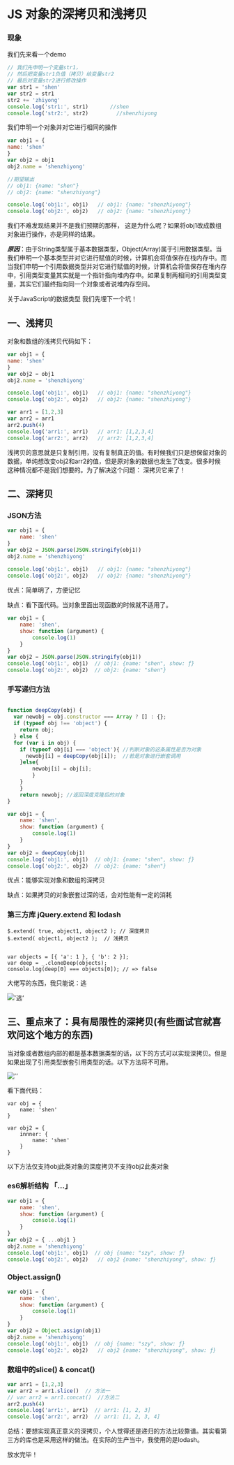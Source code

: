 # JS 对象的深拷贝和浅拷贝

### 现象
我们先来看一个demo

```javascript
// 我们先申明一个变量str1，
// 然后把变量str1负值（拷贝）给变量str2 
// 最后对变量str2进行修改操作
var str1 = 'shen'
var str2 = str1
str2 += 'zhiyong'
console.log('str1:', str1)       //shen
console.log('str2:', str2)		   //shenzhiyong
```
我们申明一个对象并对它进行相同的操作

``` javascript
var obj1 = {
name: 'shen'
}
var obj2 = obj1
obj2.name = 'shenzhiyong'

//期望输出
// obj1: {name: "shen"}
// obj2: {name: "shenzhiyong"}

console.log('obj1:', obj1)   // obj1: {name: "shenzhiyong"}
console.log('obj2:', obj2)   // obj2: {name: "shenzhiyong"}
```

我们不难发现结果并不是我们预期的那样， 这是为什么呢？如果将obj1改成数组对象进行操作，亦是同样的结果。
	
***原因***：由于String类型属于基本数据类型，Object(Array)属于引用数据类型。当我们申明一个基本类型并对它进行赋值的时候，计算机会将值保存在栈内存中。而当我们申明一个引用数据类型并对它进行赋值的时候，计算机会将值保存在堆内存中，引用类型变量其实就是一个指针指向堆内存中。如果复制两相同的引用类型变量，其实它们最终指向同一个对象或者说堆内存空间。

关于JavaScript的数据类型 我们先埋下一个坑！

## 一、浅拷贝

对象和数组的浅拷贝代码如下：

```javascript
var obj1 = {
name: 'shen'
}
var obj2 = obj1
obj2.name = 'shenzhiyong'

console.log('obj1:', obj1)   // obj1: {name: "shenzhiyong"}
console.log('obj2:', obj2)   // obj2: {name: "shenzhiyong"}

var arr1 = [1,2,3]
var arr2 = arr1
arr2.push(4)
console.log('arr1:', arr1)   // arr1: [1,2,3,4]
console.log('arr2:', arr2)   // arr2: [1,2,3,4]

```

浅拷贝的意思就是只复制引用，没有复制真正的值。有时候我们只是想保留对象的数据，单纯想改变obj2和arr2的值，但是原对象的数据也发生了改变。很多时候这种情况都不是我们想要的。为了解决这个问题： 深拷贝它来了！

## 二、深拷贝

### JSON方法

```javascript
var obj1 = {
	name: 'shen'
}
var obj2 = JSON.parse(JSON.stringify(obj1))
obj2.name = 'shenzhiyong'
	
console.log('obj1:', obj1)   // obj1: {name: "shenzhiyong"}
console.log('obj2:', obj2)   // obj2: {name: "shenzhiyong"}
```

优点：简单明了，方便记忆

缺点：看下面代码。当对象里面出现函数的时候就不适用了。

```javascript
var obj1 = {
	name: 'shen',
	show: function (argument) {
		console.log(1)
	}
}
var obj2 = JSON.parse(JSON.stringify(obj1))
console.log('obj1:', obj1)  // obj1: {name: "shen", show: ƒ}
console.log('obj2:', obj2)	// obj2: {name: "shen"}
```

### 手写递归方法

```javascript

function deepCopy(obj) {
  var newobj = obj.constructor === Array ? [] : {};
  if (typeof obj !== 'object') {
    return obj;
  } else {
  for (var i in obj) {
    if (typeof obj[i] === 'object'){ //判断对象的这条属性是否为对象
      newobj[i] = deepCopy(obj[i]);  //若是对象进行嵌套调用
    }else{
      	newobj[i] = obj[i];
    	}
  	}
	}
	return newobj; //返回深度克隆后的对象
}

var obj1 = {
	name: 'shen',
	show: function (argument) {
		console.log(1)
	}
}
var obj2 = deepCopy(obj1)
console.log('obj1:', obj1)  // obj1: {name: "shen", show: ƒ}
console.log('obj2:', obj2)	// obj2: {name: "shen"}

```

优点：能够实现对象和数组的深拷贝

缺点：如果拷贝的对象嵌套过深的话，会对性能有一定的消耗

### 第三方库 jQuery.extend 和 lodash

	$.extend( true, object1, object2 ); // 深度拷贝
	$.extend( object1, object2 );  // 浅拷贝
	
	
	var objects = [{ 'a': 1 }, { 'b': 2 }];
	var deep = _.cloneDeep(objects);
	console.log(deep[0] === objects[0]); // => false
	
大佬写的东西，我只能说：逃

!['逃‘]( ./1.gif)

## 三、重点来了：具有局限性的深拷贝(有些面试官就喜欢问这个地方的东西)

当对象或者数组内部的都是基本数据类型的话，以下的方式可以实现深拷贝。但是如果出现了引用类型嵌套引用类型的话。以下方法将不可用。

!['‘]( ./2.jpg)

看下面代码：
	
	var obj = {
		name: 'shen'
	}
	
	var obj2 = {
		innner: {
			name: 'shen'
		}
	}
	
以下方法仅支持obj此类对象的深度拷贝不支持obj2此类对象

### es6解析结构 「...」
	
```javascript
var obj1 = {
	name: 'shen',
	show: function (argument) {
		console.log(1)
	}
}
var obj2 = { ...obj1 }
obj2.name = 'shenzhiyong'
console.log('obj1:', obj1)  // obj {name: "szy", show: ƒ}
console.log('obj2:', obj2)	 // obj2 {name: "shenzhiyong", show: ƒ}
```

### Object.assign()

```javascript
var obj1 = {
	name: 'shen',
	show: function (argument) {
		console.log(1)
	}
}
var obj2 = Object.assign(obj1)
obj2.name = 'shenzhiyong'
console.log('obj1:', obj1)  // obj {name: "szy", show: ƒ}
console.log('obj2:', obj2)	 // obj2 {name: "shenzhiyong", show: ƒ}
```

### 数组中的slice() & concat()

```javascript
var arr1 = [1,2,3]
var arr2 = arr1.slice()  // 方法一
// var arr2 = arr1.concat()  //方法二
arr2.push(4)
console.log('arr1:', arr1)  // arr1: [1, 2, 3]
console.log('arr2:', arr2)  // arr1: [1, 2, 3, 4]

```
	

总结：要想实现真正意义的深拷贝，个人觉得还是递归的方法比较靠谱。其实看第三方的库也是采用这样的做法。在实际的生产当中，我使用的是lodash。

放水完毕！

<contact></contact>

